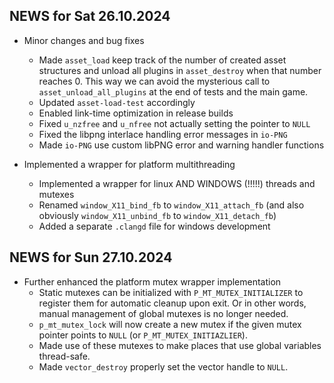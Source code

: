 ## NEWS for Sat 26.10.2024

* Minor changes and bug fixes
    * Made `asset_load` keep track of the number of created asset structures and unload all plugins in `asset_destroy` when that number reaches 0.
    This way we can avoid the mysterious call to `asset_unload_all_plugins` at the end of tests and the main game.
    * Updated `asset-load-test` accordingly
    * Enabled link-time optimization in release builds
    * Fixed `u_nzfree` and `u_nfree` not actually setting the pointer to `NULL`
    * Fixed the libpng interlace handling error messages in `io-PNG`
    * Made `io-PNG` use custom libPNG error and warning handler functions

* Implemented a wrapper for platform multithreading
    * Implemented a wrapper for linux AND WINDOWS (!!!!!) threads and mutexes
    * Renamed `window_X11_bind_fb` to `window_X11_attach_fb` (and also obviously `window_X11_unbind_fb` to `window_X11_detach_fb`)
    * Added a separate `.clangd` file for windows development

## NEWS for Sun 27.10.2024
* Further enhanced the platform mutex wrapper implementation
    * Static mutexes can be initialized with `P_MT_MUTEX_INITIALIZER` to register them for automatic cleanup upon exit.
        Or in other words, manual management of global mutexes is no longer needed.
    * `p_mt_mutex_lock` will now create a new mutex if the given mutex pointer points to `NULL` (or `P_MT_MUTEX_INITIAZLIER`).
    * Made use of these mutexes to make places that use global variables thread-safe.
    * Made `vector_destroy` properly set the vector handle to `NULL`.

